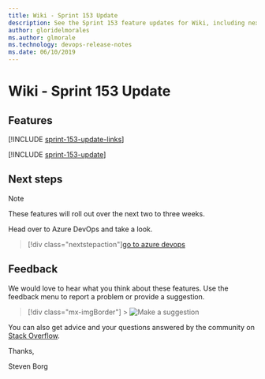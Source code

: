 ```yaml
---
title: Wiki - Sprint 153 Update
description: See the Sprint 153 feature updates for Wiki, including next steps.
author: gloridelmorales
ms.author: glmorale
ms.technology: devops-release-notes
ms.date: 06/10/2019
---
```


# Wiki - Sprint 153 Update

## Features

[!INCLUDE [sprint-153-update-links](../includes/wiki/sprint-153-update-links.md)]

[!INCLUDE [sprint-153-update](../includes/wiki/sprint-153-update.md)]

## Next steps

> [!NOTE]
> These features will roll out over the next two to three weeks.

Head over to Azure DevOps and take a look.

> [!div class="nextstepaction"][go to azure devops](https://go.microsoft.com/fwlink/?LinkId=307137&campaign=o~msft~docs~product-vsts~release-notes)

## Feedback

We would love to hear what you think about these features. Use the feedback menu to report a problem or provide a suggestion.

> [!div class="mx-imgBorder"] > ![Make a suggestion](../../media/make-a-suggestion.png)

You can also get advice and your questions answered by the community on [Stack Overflow](https://stackoverflow.com/questions/tagged/azure-devops).

Thanks,

Steven Borg
